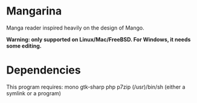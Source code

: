 # Mangarina
Manga reader inspired heavily on the design of Mango.

**Warning: only supported on Linux/Mac/FreeBSD. For Windows, it needs some editing.**

# Dependencies
This program requires:
mono
gtk-sharp
php
p7zip
(/usr)/bin/sh (either a symlink or a program)
